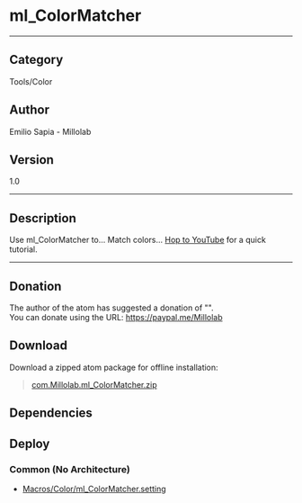 # ml_ColorMatcher
___

## Category
Tools/Color

## Author
Emilio Sapia - Millolab

## Version
1.0

___

## Description
<p> Use ml_ColorMatcher to... Match colors... <a href="https://www.youtube.com/watch?v=XE0FSSvrvHs">Hop to YouTube</a> for a quick tutorial.</p>

___

## Donation
The author of the atom has suggested a donation of "".  
You can donate using the URL: <a href="https://paypal.me/Millolab">https://paypal.me/Millolab</a>

## Download

Download a zipped atom package for offline installation:
> [com.Millolab.ml_ColorMatcher.zip](https://gitlab.com/WeSuckLess/Reactor/-/archive/master/Reactor-master.zip?path=Atoms/com.Millolab.ml_ColorMatcher)  

## Dependencies

## Deploy

### Common (No Architecture)

<ul>
<li><a href="https://gitlab.com/WeSuckLess/Reactor/-/blob/master/Atoms/com.Millolab.ml_ColorMatcher/Macros/Color/ml_ColorMatcher.setting?ref_type=heads">Macros/Color/ml_ColorMatcher.setting</a></li>
</ul>
